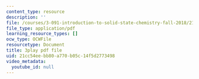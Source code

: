 ```yaml
---
content_type: resource
description: ''
file: /courses/3-091-introduction-to-solid-state-chemistry-fall-2018/21cc54eebb80a770b05c14f5d2773498_iLCVVag7Z7M.pdf
file_type: application/pdf
learning_resource_types: []
ocw_type: OCWFile
resourcetype: Document
title: 3play pdf file
uid: 21cc54ee-bb80-a770-b05c-14f5d2773498
video_metadata:
  youtube_id: null
---
```


